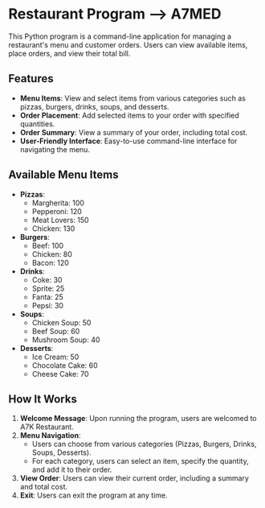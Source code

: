 # Restaurant Program --> A7MED

This Python program is a command-line application for managing a restaurant's menu and customer orders. Users can view available items, place orders, and view their total bill.

## Features

- **Menu Items**: View and select items from various categories such as pizzas, burgers, drinks, soups, and desserts.
- **Order Placement**: Add selected items to your order with specified quantities.
- **Order Summary**: View a summary of your order, including total cost.
- **User-Friendly Interface**: Easy-to-use command-line interface for navigating the menu.

## Available Menu Items

- **Pizzas**: 
  - Margherita: 100
  - Pepperoni: 120
  - Meat Lovers: 150
  - Chicken: 130
- **Burgers**: 
  - Beef: 100
  - Chicken: 80
  - Bacon: 120
- **Drinks**: 
  - Coke: 30
  - Sprite: 25
  - Fanta: 25
  - Pepsi: 30
- **Soups**: 
  - Chicken Soup: 50
  - Beef Soup: 60
  - Mushroom Soup: 40
- **Desserts**: 
  - Ice Cream: 50
  - Chocolate Cake: 60
  - Cheese Cake: 70

## How It Works

1. **Welcome Message**: Upon running the program, users are welcomed to A7K Restaurant.
2. **Menu Navigation**:
   - Users can choose from various categories (Pizzas, Burgers, Drinks, Soups, Desserts).
   - For each category, users can select an item, specify the quantity, and add it to their order.
3. **View Order**: Users can view their current order, including a summary and total cost.
4. **Exit**: Users can exit the program at any time.
